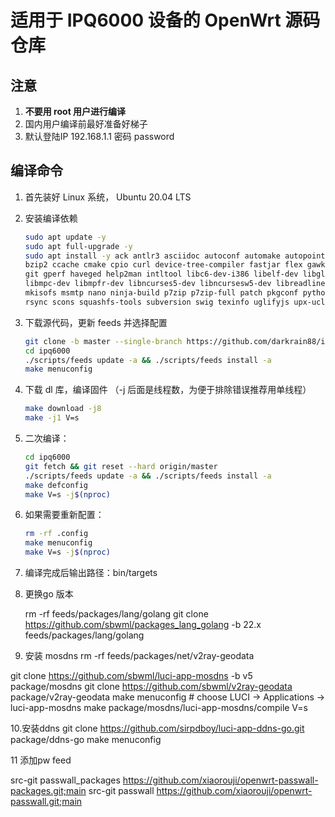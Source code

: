 # 适用于 IPQ6000 设备的 OpenWrt 源码仓库

## 注意

1. **不要用 root 用户进行编译**
2. 国内用户编译前最好准备好梯子
3. 默认登陆IP 192.168.1.1 密码 password

## 编译命令

1. 首先装好 Linux 系统， Ubuntu 20.04 LTS

2. 安装编译依赖

   ```bash
   sudo apt update -y
   sudo apt full-upgrade -y
   sudo apt install -y ack antlr3 asciidoc autoconf automake autopoint binutils bison build-essential \
   bzip2 ccache cmake cpio curl device-tree-compiler fastjar flex gawk gettext gcc-multilib g++-multilib \
   git gperf haveged help2man intltool libc6-dev-i386 libelf-dev libglib2.0-dev libgmp3-dev libltdl-dev \
   libmpc-dev libmpfr-dev libncurses5-dev libncursesw5-dev libreadline-dev libssl-dev libtool lrzsz \
   mkisofs msmtp nano ninja-build p7zip p7zip-full patch pkgconf python2.7 python3 python3-pip libpython3-dev qemu-utils \
   rsync scons squashfs-tools subversion swig texinfo uglifyjs upx-ucl unzip vim wget xmlto xxd zlib1g-dev
   ```

3. 下载源代码，更新 feeds 并选择配置

   ```bash
   git clone -b master --single-branch https://github.com/darkrain88/ipq6000-2.git
   cd ipq6000
   ./scripts/feeds update -a && ./scripts/feeds install -a
   make menuconfig
   ```

4. 下载 dl 库，编译固件
（-j 后面是线程数，为便于排除错误推荐用单线程）

   ```bash
   make download -j8
   make -j1 V=s
   ```

5. 二次编译：

   ```bash
   cd ipq6000
   git fetch && git reset --hard origin/master
   ./scripts/feeds update -a && ./scripts/feeds install -a
   make defconfig
   make V=s -j$(nproc)
   ```

6. 如果需要重新配置：

   ```bash
   rm -rf .config
   make menuconfig
   make V=s -j$(nproc)
   ```

7. 编译完成后输出路径：bin/targets

8. 更换go 版本

   rm -rf feeds/packages/lang/golang
   git clone https://github.com/sbwml/packages_lang_golang -b 22.x feeds/packages/lang/golang
   
9. 安装 mosdns
rm -rf feeds/packages/net/v2ray-geodata

git clone https://github.com/sbwml/luci-app-mosdns -b v5 package/mosdns
git clone https://github.com/sbwml/v2ray-geodata package/v2ray-geodata
make menuconfig # choose LUCI -> Applications -> luci-app-mosdns
make package/mosdns/luci-app-mosdns/compile V=s

10.安装ddns
git clone https://github.com/sirpdboy/luci-app-ddns-go.git package/ddns-go
   make menuconfig

11 添加pw feed

src-git passwall_packages https://github.com/xiaorouji/openwrt-passwall-packages.git;main
src-git passwall https://github.com/xiaorouji/openwrt-passwall.git;main



